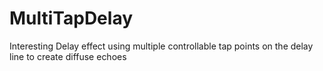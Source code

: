 # MultiTapDelay
Interesting Delay effect using multiple controllable tap points on the delay line to create diffuse echoes
